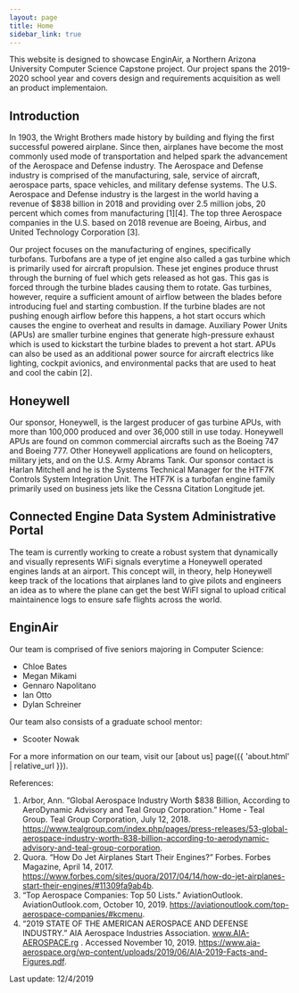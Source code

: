 ```yaml
---
layout: page
title: Home
sidebar_link: true
---
```


This website is designed to showcase EnginAir, a Northern Arizona University Computer Science Capstone project.  Our project spans the 2019-2020 school year and covers design and requirements acquisition as well an product implementaion. 

## Introduction
In 1903, the Wright Brothers made history by building and flying the first successful powered airplane. Since then, airplanes have become the most commonly used mode of transportation and helped spark the advancement of the Aerospace and Defense industry. The Aerospace and Defense industry is comprised of the manufacturing, sale, service of aircraft, aerospace parts, space vehicles, and military defense systems. The U.S. Aerospace and Defense industry is the largest in the world having a revenue of $838 billion in 2018 and providing over 2.5 million jobs, 20 percent which comes from manufacturing [1][4]. The top three Aerospace companies in the U.S. based on 2018 revenue are Boeing, Airbus, and United Technology Corporation [3].

Our project focuses on the manufacturing of engines, specifically turbofans. Turbofans are a type of jet engine also called a gas turbine which is primarily used for aircraft propulsion. These jet engines produce thrust through the burning of fuel which gets released as hot gas. This gas is forced through the turbine blades causing them to rotate. Gas turbines, however, require a sufficient amount of airflow between the blades before introducing fuel and starting combustion. If the turbine blades are not pushing enough airflow before this happens, a hot start occurs which causes the engine to overheat and results in damage. Auxiliary Power Units (APUs) are smaller turbine engines that generate high-pressure exhaust which is used to kickstart the turbine blades to prevent a hot start. APUs can also be used as an additional power source for aircraft electrics like lighting, cockpit avionics, and environmental packs that are used to heat and cool the cabin [2].

## Honeywell
Our sponsor, Honeywell, is the largest producer of gas turbine APUs, with more than 100,000 produced and over 36,000 still in use today. Honeywell APUs are found on common commercial aircrafts such as the Boeing 747 and Boeing 777. Other Honeywell applications are found on helicopters, military jets, and on the U.S. Army Abrams Tank. Our sponsor contact is Harlan Mitchell and he is the Systems Technical Manager for the HTF7K Controls System Integration Unit. The HTF7K is a turbofan engine family primarily used on business jets like the Cessna Citation Longitude jet.

## Connected Engine Data System Administrative Portal
The team is currently working to create a robust system that dynamically and visually represents WiFi signals everytime a Honeywell operated engines lands at an airport. This concept will, in theory, help Honeywell keep track of the locations that airplanes land to give pilots and engineers an idea as to where the plane can get the best WiFI signal to upload critical maintainence logs to ensure safe flights across the world.

## EnginAir
Our team is comprised of five seniors majoring in Computer Science:
- Chloe Bates
- Megan Mikami
- Gennaro Napolitano
- Ian Otto
- Dylan Schreiner

Our team also consists of a graduate school mentor:
- Scooter Nowak

For a more information on our team, visit our [about us] page({{ 'about.html' | relative_url }}).



References:
1. Arbor, Ann. “Global Aerospace Industry Worth $838 Billion, According to AeroDynamic Advisory and Teal Group Corporation.” Home - Teal Group. Teal Group Corporation, July 12, 2018. https://www.tealgroup.com/index.php/pages/press-releases/53-global-aerospace-industry-worth-838-billion-according-to-aerodynamic-advisory-and-teal-group-corporation.
2. Quora. “How Do Jet Airplanes Start Their Engines?” Forbes. Forbes Magazine, April 14, 2017. https://www.forbes.com/sites/quora/2017/04/14/how-do-jet-airplanes-start-their-engines/#11309fa9ab4b.
3. “Top Aerospace Companies: Top 50 Lists.” AviationOutlook. AviationOutlook.com, October 10, 2019. https://aviationoutlook.com/top-aerospace-companies/#kcmenu.
4. “2019 STATE OF THE AMERICAN AEROSPACE AND DEFENSE INDUSTRY.” AIA Aerospace Industries Association. www.AIA-AEROSPACE.rg . Accessed November 10, 2019. https://www.aia-aerospace.org/wp-content/uploads/2019/06/AIA-2019-Facts-and-Figures.pdf.


Last update: 12/4/2019
